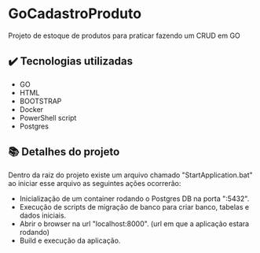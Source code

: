 # GoCadastroProduto
Projeto de estoque de produtos para praticar fazendo um CRUD em GO 


## ✔️ Tecnologias utilizadas

- GO
- HTML
- BOOTSTRAP
- Docker
- PowerShell script
- Postgres


## 📚 Detalhes do projeto

Dentro da raiz do projeto existe um arquivo chamado "StartApplication.bat" ao iniciar esse arquivo as seguintes ações ocorrerão:
- Inicialização de um container rodando o Postgres DB na porta ":5432".
- Execução de scripts de migração de banco para criar banco, tabelas e dados iniciais.
- Abrir o browser na url "localhost:8000". (url em que a aplicação estara rodando)
- Build e execução da aplicação.
